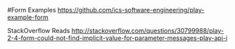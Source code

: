#Form
Examples
https://github.com/ics-software-engineering/play-example-form

StackOverflow Reads
http://stackoverflow.com/questions/30799988/play-2-4-form-could-not-find-implicit-value-for-parameter-messages-play-api-i



